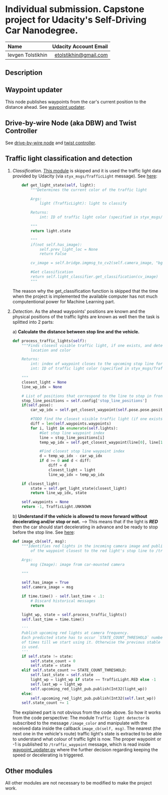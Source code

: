 # Individual submission. Capstone project for Udacity's Self-Driving Car Nanodegree.

|        Name       |  Udacity Account Email  |
| :---------------- | ----------------------: |
| Ievgen Tolstikhin |  etolstikhin@gmail.com  |

## Description

## Waypoint updater

This node publishes waypoints from the car's current position to the distance ahead. See [waypoint updater](./ros/src/waypoint_updater/waypoint_updater.py).

## Drive-by-wire Node (aka DBW) and Twist Controller

See [drive-by-wire node](./ros/src/twist_controller/dbw_node.py) and [twist controller](./ros/src/twist_controller/twist_controller.py).

## Traffic light classification and detection

1) *Classification*. [This module](./ros/src/tl_detector/light_classification/tl_classifier.py) is skipped and it is used the traffic light data provided by Udacity (via ```styx_msgs/TrafficLight``` message). See [here](./ros/src/tl_detector/tl_detector.py):
    ```python
        def get_light_state(self, light):
            """Determines the current color of the traffic light

            Args:
                light (TrafficLight): light to classify

            Returns:
                int: ID of traffic light color (specified in styx_msgs/TrafficLight)

            """
            return light.state

            """
            if(not self.has_image):
                self.prev_light_loc = None
                return False

            cv_image = self.bridge.imgmsg_to_cv2(self.camera_image, "bgr8")

            #Get classification
            return self.light_classifier.get_classification(cv_image)
            """
    ```
    The reason why the get_classification function is skipped that the time when the project is implemented the available computer has not much computentional power for Machine Learning part.

2) *Detection*. As the ahead waypoints' positions are known and the physical positions of the traffic lights are known as well then the task is splitted into 2 parts:

    a) **Calculate the distance between stop line and the vehicle.** 
    ```python
    def process_traffic_lights(self):
        """Finds closest visible traffic light, if one exists, and determines its
            location and color

        Returns:
            int: index of waypoint closes to the upcoming stop line for a traffic light (-1 if none exists)
            int: ID of traffic light color (specified in styx_msgs/TrafficLight)

        """
        closest_light = None
        line_wp_idx = None

        # List of positions that correspond to the line to stop in front of for a given intersection
        stop_line_positions = self.config['stop_line_positions']
        if(self.pose):
            car_wp_idx = self.get_closest_waypoint(self.pose.pose.position.x, self.pose.pose.position.y)

            #TODO find the closest visible traffic light (if one exists)
            diff = len(self.waypoints.waypoints)
            for i, light in enumerate(self.lights):
                #Get stop line waypoint index
                line = stop_line_positions[i]
                temp_wp_idx = self.get_closest_waypoint(line[0], line[1])

                #Find closest stop line waypoint index
                d = temp_wp_idx - car_wp_idx
                if d >= 0 and d < diff:
                    diff = d
                    closest_light = light
                    line_wp_idx = temp_wp_idx

        if closest_light:
            state = self.get_light_state(closest_light)
            return line_wp_idx, state

        self.waypoints = None
        return -1, TrafficLight.UNKNOWN
    ```

    b) **Understand if the vehicle is allowed to move forward without decelerating and/or stop or not.**
    --> This means that if the light is ***RED*** then the car should start decelerating in advance and be ready to stop before the stop line. See [here](./ros/src/tl_detector/tl_detector.py):
    ```python
    def image_cb(self, msg):
        """Identifies red lights in the incoming camera image and publishes the index
            of the waypoint closest to the red light's stop line to /traffic_waypoint

        Args:
            msg (Image): image from car-mounted camera

        """

        self.has_image = True
        self.camera_image = msg

        if time.time() - self.last_time < .1:
            # Discard historical messages
            return

        light_wp, state = self.process_traffic_lights()
        self.last_time = time.time()

        '''
        Publish upcoming red lights at camera frequency.
        Each predicted state has to occur `STATE_COUNT_THRESHOLD` number
        of times till we start using it. Otherwise the previous stable state
        is used.
        '''
        if self.state != state:
            self.state_count = 0
            self.state = state
        elif self.state_count >= STATE_COUNT_THRESHOLD:
            self.last_state = self.state
            light_wp = light_wp if state == TrafficLight.RED else -1
            self.last_wp = light_wp
            self.upcoming_red_light_pub.publish(Int32(light_wp))
        else:
            self.upcoming_red_light_pub.publish(Int32(self.last_wp))
        self.state_count += 1
    ```

    The explained part is not obvious from the code above. So how it works from the code perspective: The module ```Traffic light detector``` is subscribed to the message ```/image_color``` and manipulate with the received data inside the callback ```image_cb(self, msg)```. The nearest (the next one in the vehicle's route) traffic light's state is extracted to be able to understand what colour of traffic light is now. The proper waypoint or -1 is published to ```/traffic_waypoint``` message, which is read inside [waypoint_updater.py](./ros/src/waypoint_updater/waypoint_updater.py) where the further decision regarding keeping the speed or decelerating is triggered. 

## Other modules
All other modules are not necessary to be modified to make the project work.